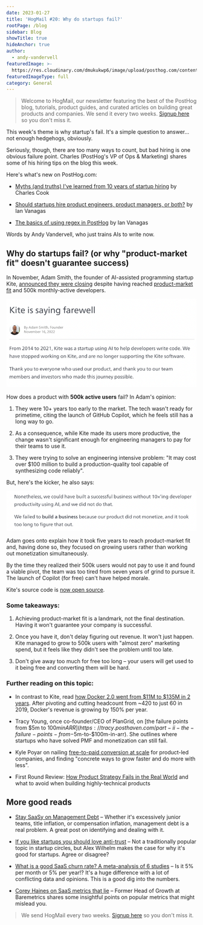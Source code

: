 ```yaml
---
date: 2023-01-27
title: 'HogMail #20: Why do startups fail?'
rootPage: /blog
sidebar: Blog
showTitle: true
hideAnchor: true
author:
  - andy-vandervell
featuredImage: >-
  https://res.cloudinary.com/dmukukwp6/image/upload/posthog.com/contents/images/blog/hogmail.png
featuredImageType: full
category: General
---
```


> Welcome to HogMail, our newsletter featuring the best of the PostHog blog, tutorials, product guides, and curated articles on building great products and companies. We send it every two weeks. [Signup here](https://newsletter.posthog.com/subscribe) so you don't miss it.

This week's theme is why startup's fail. It's a simple question to answer... not enough hedgehogs, obviously.

Seriously, though, there are too many ways to count, but bad hiring is one obvious failure point. Charles (PostHog's VP of Ops & Marketing) shares some of his hiring tips on the blog this week. 

Here's what's new on PostHog.com:

- [Myths (and truths) I've learned from 10 years of startup hiring](https://posthog.com/blog/early-stage-startup-hiring-strategy) by Charles Cook
 
- [Should startups hire product engineers, product managers, or both?](https://posthog.com/blog/product-engineer-vs-product-manager) by Ian Vanagas
 
- [The basics of using regex in PostHog](https://posthog.com/tutorials/regex-basics) by Ian Vanagas
 
Words by Andy Vandervell, who just trains AIs to write now.

## Why do startups fail? (or why "product-market fit" doesn't guarantee success)

In November, Adam Smith, the founder of AI-assisted programming startup Kite, [announced they were closing](https://www.kite.com/blog/product/kite-is-saying-farewell/) despite having reached [product-market fit](/blog/product-market-fit-game) and 500k monthly-active developers.

![kite](../images/blog/hogmail/kit-farewell.png)

How does a product with **500k active users** fail? In Adam's opinion:

1. They were 10+ years too early to the market. The tech wasn't ready for primetime, citing the launch of GitHub Copilot, which he feels still has a long way to go.
 
2. As a consequence, while Kite made its users more productive, the change wasn't significant enough for engineering managers to pay for their teams to use it.
 
3. They were trying to solve an engineering intensive problem: "It may cost over $100 million to build a production-quality tool capable of synthesizing code reliably".

But, here's the kicker, he also says:

![kite blog](../images/blog/hogmail/kite-blog-excerpt.png)

Adam goes onto explain how it took five years to reach product-market fit and, having done so, they focused on growing users rather than working out monetization simultaneously.

By the time they realized their 500k users would not pay to use it and found a viable pivot, the team was too tired from seven years of grind to pursue it. The launch of Copilot (for free) can't have helped morale.

Kite's source code is [now open source](https://github.com/kiteco).

### Some takeaways:

1. Achieving product-market fit is a landmark, not the final destination. Having it won't guarantee your company is successful.
 
2. Once you have it, don't delay figuring out revenue. It won't just happen. Kite managed to grow to 500k users with "almost zero" marketing spend, but it feels like they didn't see the problem until too late.
 
3. Don't give away too much for free too long – your users will get used to it being free and converting them will be hard.

### Further reading on this topic:

- In contrast to Kite, read [how Docker 2.0 went from $11M to $135M in 2 years](https://sacra.com/p/docker-plg-pivot/). After pivoting and cutting headcount from ~420 to just 60 in 2019, Docker's revenue is growing by 150% per year.
 
- Tracy Young, once co-founder/CEO of PlanGrid, on [the failure points from $5m to $100m in ARR](https://tracy.posthaven.com/part-ii-the-failure-points-from-$5m-to-$100m-in-arr). She outlines where startups who have solved PMF and monetization can still fail.
 
- Kyle Poyar on nailing [free-to-paid conversion at scale](https://kylepoyar.substack.com/p/free-to-paid-conversion-at-scale) for product-led companies, and finding "concrete ways to grow faster and do more with less". 
 
- First Round Review: [How Product Strategy Fails in the Real World](https://review.firstround.com/how-product-strategy-fails-in-the-real-world-what-to-avoid-when-building-highly-technical-products) and what to avoid when building highly-technical products

## More good reads

- [Stay SaaSy on Management Debt](https://staysaasy.com/management/2023/01/12/management-debt.html) – Whether it's excessively junior teams, title inflation, or compensation inflation, management debt is a real problem. A great post on identifying and dealing with it.
 
- [If you like startups you should love anti-trust](https://alexwrites.substack.com/p/if-you-like-startups-you-should-love) – Not a traditionally popular topic in startup circles, but Alex Wilhelm makes the case for why it's good for startups. Agree or disagree?
 
- [What is a good SaaS churn rate? A meta-analysis of 6 studies](https://www.cobloom.com/blog/churn-rate-how-high-is-too-high) – Is it 5% per month or 5% per year!? It's a huge difference with a lot of conflicting data and opinions. This is a good dig into the numbers.
 
- [Corey Haines on SaaS metrics that lie](https://twitter.com/coreyhainesco/status/1612943630997819394) – Former Head of Growth at Baremetrics shares some insightful points on popular metrics that might mislead you.

> We send HogMail every two weeks. [Signup here](https://newsletter.posthog.com/subscribe) so you don't miss it.

